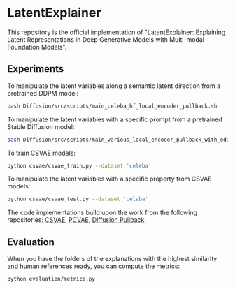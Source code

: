 # LatentExplainer

This repository is the official implementation of "LatentExplainer: Explaining Latent Representations in Deep Generative Models with Multi-modal Foundation Models".

## Experiments
To manipulate the latent variables along a semantic latent direction from a pretrained DDPM model:
```bash
bash Diffusion/src/scripts/main_celeba_hf_local_encoder_pullback.sh
```
To manipulate the latent variables with a specific prompt from a pretrained Stable Diffusion model:
```bash
bash Diffusion/src/scripts/main_various_local_encoder_pullback_with_edit_prompt.sh
```
To train CSVAE models:
```bash
python csvae/csvae_train.py --dataset 'celeba'
```
To manipulate the latent variables with a specific property from CSVAE models:
```bash
python csvae/csvae_test.py --dataset 'celeba'
```
The code implementations build upon the work from the following repositories: [CSVAE](https://github.com/alexlyzhov/latent-subspaces), [PCVAE](https://github.com/xguo7/PCVAE), [Diffusion Pullback](https://github.com/enkeejunior1/Diffusion-Pullback/tree/main).


## Evaluation
When you have the folders of the explanations with the highest similarity and human references ready, you can compute the metrics:
```bash
python evaluation/metrics.py 
```
